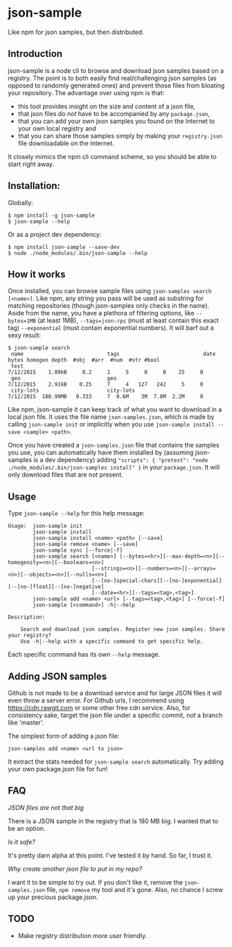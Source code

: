 # json-sample
Like npm for json samples, but then distributed. 

## Introduction

json-sample is a node cli to browse and download json samples based on a registry. The point is to both easily find real/challenging json samples (as opposed to randomly generated ones) and prevent those files from bloating your repository. The advantage over using npm is that:
 
*   this tool provides insight on the size and content of a json file, 
*   that json files do *not* have to be accompanied by any `package.json`, 
*   that you can add your own json samples you found on the Internet to your own local registry and 
*   that you can share those samples simply by making your `registry.json` file downloadable on the Internet. 

It closely mimics the npm cli command scheme, so you should be able to start right away.  

## Installation:

Globally: 
```
$ npm install -g json-sample
$ json-sample --help
```

Or as a project dev dependency:
```
$ npm install json-sample --save-dev
$ node ./node_modules/.bin/json-sample --help
```

## How it works

Once installed, you can browse sample files using `json-samples search [<name>]`. Like npm, any string you pass will be used as substring for matching repositories (though json-samples only checks in the name). Aside from the name, you have a plethora of filtering options, like `--bytes=1MB` (at least 1MB), `--tags=json-rpc` (must at least contain this exact tag) `--exponential` (must contain exponential numbers). It will barf out a sexy result:

```
$ json-sample search
 name                           tags                           date          bytes homogen depth  #obj  #arr  #num  #str #bool
 test                                                          7/12/2015    1.09kB     0.2     1     5     0     0    25     0
 geo                            geo                            7/12/2015    2.91kB    0.25     7     4   127   242     5     0
 city-lots                      city-lots                      7/12/2015  180.99MB   0.333     7  0.6M    3M  7.8M  2.2M     0
```

Like npm, json-sample it can keep track of what you want to download in a local json file. It uses the file name `json-samples.json`, which is made by calling `json-sample init` or implicitly when you use `json-sample install --save <sample> <path>`. 

Once you have created a `json-samples.json` file that contains the samples you use, you can automatically have them installed by (assuming json-samples is a dev dependency) adding `"scripts": { "pretest": "node ./node_modules/.bin/json-samples install" }` in your `package.json`. It will only download files that are not present. 

## Usage
Type `json-sample --help` for this help message:

```
Usage:  json-sample init
        json-sample install
        json-sample install <name> <path> [--save]
        json-sample remove <name> [--save]
        json-sample sync [--force|-f]
        json-sample search [<name>] [--bytes=<hr>][--max-depth=<n>][--homogenity=<n>][--booleans=<n>]
                           [--strings=<n>][--numbers=<n>][--arrays=<n>][--objects=<n>][--nulls=<n>]
                           [--[no-]special-chars][--[no-]exponential][--[no-]float][--[no-]negative]
                           [--date=<hr>][--tags=<tag>,<tag>]
        json-sample add <name> <url> [--tags=<tag>,<tag>] [--force|-f]
        json-sample [<command>] -h|--help

Description:

    Search and download json samples. Register new json samples. Share your registry?
    Use -h|--help with a specific command to get specific help.
```

Each specific command has its own `--help` message. 

## Adding JSON samples
Github is not made to be a download service and for large JSON files it will even throw a server error. For Github urls, I recommend using https://cdn.rawgit.com or some other free cdn service. Also, for consistency sake, target the json file under a specific commit, *not* a branch like 'master'. 

The simplest form of adding a json file:

```
json-samples add <name> <url to json>
```

It extract the stats needed for `json-sample search` automatically. Try adding your own package.json file for fun!

## FAQ

*JSON files are not that big*

There is a JSON sample in the registry that is 180 MB big. I wanted that to be an option.  

*Is it safe?*

It's pretty darn alpha at this point. I've tested it by hand. So far, I trust it. 

*Why create another json file to put in my repo?*

I want it to be simple to try out. If you don't like it, remove the `json-samples.json` file, `npm remove` my tool and it's gone. Also, no chance I screw up your precious package.json. 

## TODO

*   Make registry distribution more user friendly. 
